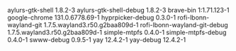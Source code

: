 aylurs-gtk-shell 1.8.2-3
aylurs-gtk-shell-debug 1.8.2-3
brave-bin 1:1.71.123-1
google-chrome 131.0.6778.69-1
hyprpicker-debug 0.3.0-1
rofi-lbonn-wayland-git 1.7.5.wayland3.r50.g2baa809d-1
rofi-lbonn-wayland-git-debug 1.7.5.wayland3.r50.g2baa809d-1
simple-mtpfs 0.4.0-1
simple-mtpfs-debug 0.4.0-1
swww-debug 0.9.5-1
yay 12.4.2-1
yay-debug 12.4.2-1
